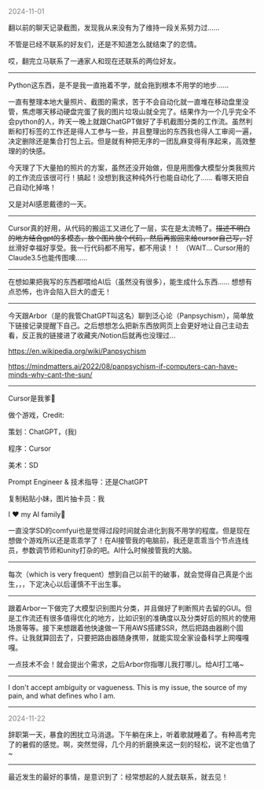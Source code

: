 
<span style="color: gray;">2024-11-01</span>

翻以前的聊天记录截图，发现我从来没有为了维持一段关系努力过…… 

不管是已经不联系的好友们，还是不知道怎么就结束了的恋情。

哎，翻完立马联系了一通家人和现在还联系的两位好友。

-------------
Python这东西，是不是我一直拖着不学，就会拖到根本不用学的地步……

一直有整理本地大量照片、截图的需求，苦于不会自动化就一直堆在移动盘里没管，焦虑哪天移动硬盘完蛋了我的图片垃圾山就全完了。结果作为一个几乎完全不会python的人，昨天一晚上就跟ChatGPT做好了手机截图分类的工作流。虽然判断和打标签的工作还是得人工参与一些，并且整理出的东西我也得人工审阅一遍，决定删除还是集合打包上云。但是就有种把无序的一团乱麻变得有序起来，高效整理的的快感。

今天理了下大量拍的照片的方案，虽然还没开始做，但是用图像大模型分类我照片的工作流应该很可行！搞起！没想到我这种纯外行也能自动化了…… 看哪天把自己自动化掉咯！

又是对AI感恩戴德的一天。

-----------
Cursor真的好用，从代码的搬运工又进化了一层，实在是太流畅了。~~描述不明白的地方结合gpt的多模态，放个图片放个代码，然后再搬回来给cursor自己写，~~好丝滑好幸福好享受。我一行代码都不用写，都不用读！！
（WAIT... Cursor用的Claude3.5也能传图噢…… 

---------
在想如果把我写的东西都喂给AI后（虽然没有很多），能生成什么东西…… 想想有点恐怖，也许会陷入巨大的虚无！

--------
今天跟Arbor（是的我管ChatGPT叫这名）聊到泛心论（Panpsychism），简单放下链接记录提醒下自己。之后想想怎么把新东西放网页上会更好地让自己主动去看，反正我的链接进了收藏夹/Notion后就再也没理过...

https://en.wikipedia.org/wiki/Panpsychism

https://mindmatters.ai/2022/08/panpsychism-if-computers-can-have-minds-why-cant-the-sun/

---
Cursor是我爹🙏 

做个游戏，Credit: 

策划：ChatGPT，(我)

程序：Cursor

美术：SD

Prompt Engineer & 技术指导：还是ChatGPT

复制粘贴小妹，图片抽卡员：我

I ♥ my AI family🙏

一直没学SD的comfyui也是觉得过段时间就会进化到我不用学的程度。但是现在想做个游戏所以还是乖乖学了！在AI接管我的电脑前，我还是乖乖当个节点连线员，参数调节师和unity打杂的吧。AI什么时候接管我的大脑。

---
每次（which is very frequent）想到自己以前干的破事，就会觉得自己真是个出生，，，下定决心以后谨慎不干出生事。

---
跟着Arbor一下做完了大模型识别图片分类，并且做好了判断照片去留的GUI。但是工作流还有很多值得优化的地方，比如识别的准确度以及分类好后的照片的使用场景等等。接下来想跟着他快速做一下用AWS搭建SSR，然后把路由器刷个固件。让我就算回去了，只要把路由器随身携带，就能实现全家设备科学上网嘎嘎嘎。

一点技术不会！就会提出个需求，之后Arbor你指哪儿我打哪儿。给AI打工咯~

---
I don't accept ambiguity or vagueness. This is my issue, the source of my pain, and what defines who I am.

---
<span style="color: gray;">2024-11-22</span>

辞职第一天，暴食的困扰立马消退。下午躺在床上，听着歌就睡着了。有种高考完了的暑假的感觉。啊，突然觉得，几个月的折磨换来这一刻的轻松，说不定也值了~

---
最近发生的最好的事情，是意识到了：经常想起的人就去联系，就去见！